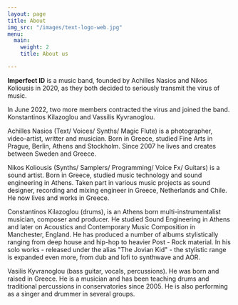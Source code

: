 ```yaml
---
layout: page
title: About
img_src: "/images/text-logo-web.jpg"
menu:
  main:
    weight: 2
    title: About us

---
```

**Imperfect ID** is a music band, founded by Achilles Nasios and Nikos Koliousis in 2020, as they both decided  to seriously transmit the virus of music.

In June 2022, two more members contracted the virus and joined the band. Konstantinos Kilazoglou and Vassilis Kyvranoglou.

Achilles Nasios (Text/ Voices/ Synths/ Magic Flute) is a photographer, video-artist, writter and musician. Born in Greece, studied Fine Arts in Prague, Berlin, Athens and Stockholm. Since 2007 he lives and creates between Sweden and Greece.

Nikos Koliousis (Synths/ Samplers/ Programming/ Voice Fx/ Guitars) is a sound artist. Born in Greece, studied music technology and sound engineering in Athens. Taken part in various music projects as sound designer, recording and mixing engineer in Greece, Netherlands and Chile. He now lives and works in Greece.

Constantinos Kilazoglou (drums), is an Athens born multi-instrumentalist musician, composer and producer. He studied Sound Engineering in Athens and later on Acoustics and Contemporary Music Composition in Manchester, England. He has produced a number of albums stylistically ranging from deep house and hip-hop to heavier Post - Rock material. In his solo works - released under the alias "The Jovian Kid" - the stylistic range is expanded even more, from dub and lofi to synthwave and AOR.

Vasilis Kyvranoglou (bass guitar, vocals, percussions). He was born and raised in Greece. He is a musician and has been teaching drums and traditional percussions in conservatories since 2005. He is also performing as a singer and drummer in several groups.